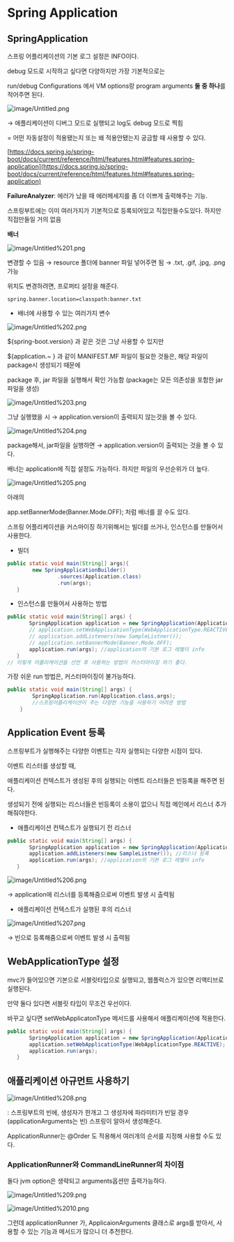 # Spring Application

## SpringApplication

스프링 어플리케이션의 기본 로그 설정은 INFO이다.

debug 모드로 시작하고 싶다면 다양하지만 가장 기본적으로는

run/debug Configurations 에서 VM options랑 program arguments **둘 중 하나**를 적어주면 된다.

![image/Untitled.png](image/Untitled.png)

→ 애플리케이션이 디버그 모드로 실행되고 log도 debug 모드로 찍힘

= 어떤 자동설정이 적용됐는지 또는 왜 적용안됐는지 궁금할 때 사용할 수 있다.

[https://docs.spring.io/spring-boot/docs/current/reference/html/features.html#features.spring-application](https://docs.spring.io/spring-boot/docs/current/reference/html/features.html#features.spring-application)

**FailureAnalyzer**: 에러가 났을 때 에러메세지를 좀 더 이쁘게 출력해주는 기능.

스프링부트에는 이미 여러가지가 기본적으로 등록되어있고 직접만들수도있다. 하지만 직접만들일 거의 없음

**배너**

![image/Untitled%201.png](image/Untitled%201.png)

변경할 수 있음 → resource 폴더에 banner 파일 넣어주면 됨 → .txt, .gif, .jpg, .png 가능

위치도 변경하려면, 프로퍼티 설정을 해준다.

```basic
spring.banner.location=classpath:banner.txt
```

- 배너에 사용할 수 있는 여러가지 변수

![image/Untitled%202.png](image/Untitled%202.png)

${spring-boot.version} 과 같은 것은 그냥 사용할 수 있지만

${application.~ } 과 같이 MANIFEST.MF  파일이 필요한 것들은, 해당 파일이 package시 생성되기 때문에

package 후, jar 파일을 실행해서 확인 가능함 (package는 모든 의존성을 포함한 jar파일을 생성)

![image/Untitled%203.png](image/Untitled%203.png)

그냥 실행했을 시 → application.version이 출력되지 않는것을 볼 수 있다.

![image/Untitled%204.png](image/Untitled%204.png)

package해서, jar파일을 실행하면 → application.version이 출력되는 것을 볼 수 있다.

배너는 application에 직접 설정도 가능하다. 하지만 파일의 우선순위가 더 높다. 

![image/Untitled%205.png](image/Untitled%205.png)

아래의

app.setBannerMode(Banner.Mode.OFF); 처럼 배너를 끌 수도 있다.

스프링 어플리케이션을 커스마이징 하기위해서는 빌더를 쓰거나, 인스턴스를 만들어서 사용한다.

- 빌더

```java
public static void main(String[] args){
        new SpringApplicationBuilder()
                .sources(Application.class)
                .run(args);
   }
```

- 인스턴스를 만들어서 사용하는 방법

```java
public static void main(String[] args) {
       SpringApplication application = new SpringApplication(Application.class);
       // application.setWebApplicationType(WebApplicationType.REACTIVE);
       // application.addListeners(new SampleListner());
       // application.setBannerMode(Banner.Mode.OFF);
       application.run(args); //application의 기본 로그 레벨이 info
   }
// 이렇게 어플리케이션을 선언 후 사용하는 방법이 커스터마이징 하기 좋다. 
```

가장 쉬운 run 방법은, 커스터마이징이 불가능하다. 

```java
public static void main(String[] args) {
        SpringApplication.run(Application.class,args);
        //스프링어플리케이션이 주는 다양한 기능을 사용하기 어려운 방법
    }
```

## Application Event 등록

스프링부트가 실행해주는 다양한 이벤트는 각자 실행되는 다양한 시점이 있다. 

이벤트 리스터를 생성할 때,

애플리케이션 컨텍스트가 생성된 후의 실행되는 이벤트 리스터들은 빈등록을 해주면 된다.

생성되기 전에 실행되는 리스너들은 빈등록이 소용이 없으니 직접 메인에서 리스너 추가해줘야한다.

- 애플리케이션 컨텍스트가 실행되기 전 리스너

```java
public static void main(String[] args) {
       SpringApplication application = new SpringApplication(Application.class)
       application.addListeners(new SampleListner()); //리스너 등록
       application.run(args); //application의 기본 로그 레벨이 info
   }
```

![image/Untitled%206.png](image/Untitled%206.png)

→ application에 리스너를 등록해줌으로써 이벤트 발생 시 출력됨 

- 애플리케이션 컨텍스트가 실행된 후의 리스너

![image/Untitled%207.png](image/Untitled%207.png)

→ 빈으로 등록해줌으로써 이벤트 발생 시 출력됨

## WebApplicationType 설정

mvc가 들어있으면 기본으로 서블릿타입으로 실행되고, 웹플럭스가 있으면 리액티브로 실행된다.

만약 둘다 있다면 서블릿 타입이 무조건 우선이다.

바꾸고 싶다면 setWebApplicatonType 메서드를 사용해서 애플리케이션에 적용한다.

```java
public static void main(String[] args) {
       SpringApplication application = new SpringApplication(Application.class);
       application.setWebApplicationType(WebApplicationType.REACTIVE);
       application.run(args); 
   }
```

## 애플리케이션 아규먼트 사용하기

![image/Untitled%208.png](image/Untitled%208.png)

: 스프링부트의 빈에, 생성자가 한개고 그 생성자에 파라미터가 빈일 경우(applicationArguments는 빈) 스프링이 알아서 생성해준다. 

ApplicationRunner는 @Order 도 적용해서 여러개의 순서를 지정해 사용할 수도 있다.

### ApplicationRunner와 CommandLineRunner의 차이점

둘다 jvm option은 생략되고 arguments옵션만 출력가능하다.

![image/Untitled%209.png](image/Untitled%209.png)

![image/Untitled%2010.png](image/Untitled%2010.png)

그런데 applicationRunner 가, ApplicaionArguments 클래스로 args를 받아서, 사용할 수 있는 기능과 메서드가 많으니 더 추천한다.

